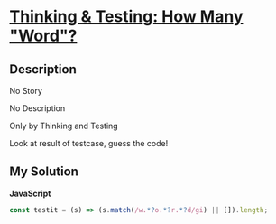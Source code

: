 # [Thinking & Testing: How Many "Word"?](https://www.codewars.com/kata/56eff1e64794404a720002d2)

## Description

No Story

No Description

Only by Thinking and Testing

Look at result of testcase, guess the code!

## My Solution

**JavaScript**

```js
const testit = (s) => (s.match(/w.*?o.*?r.*?d/gi) || []).length;
```
